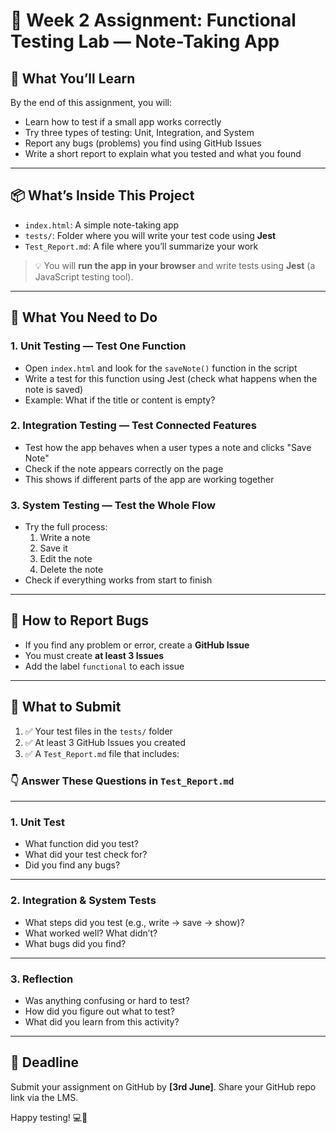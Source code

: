 # 🧪 Week 2 Assignment: Functional Testing Lab — Note-Taking App

## 🎯 What You’ll Learn

By the end of this assignment, you will:

- Learn how to test if a small app works correctly  
- Try three types of testing: Unit, Integration, and System  
- Report any bugs (problems) you find using GitHub Issues  
- Write a short report to explain what you tested and what you found  

---

## 📦 What’s Inside This Project

- `index.html`: A simple note-taking app  
- `tests/`: Folder where you will write your test code using **Jest**  
- `Test_Report.md`: A file where you’ll summarize your work  

> 💡 You will **run the app in your browser** and write tests using **Jest** (a JavaScript testing tool).

---

## 🧪 What You Need to Do

### 1. Unit Testing — Test One Function
- Open `index.html` and look for the `saveNote()` function in the script  
- Write a test for this function using Jest (check what happens when the note is saved)  
- Example: What if the title or content is empty?

### 2. Integration Testing — Test Connected Features
- Test how the app behaves when a user types a note and clicks "Save Note"  
- Check if the note appears correctly on the page  
- This shows if different parts of the app are working together

### 3. System Testing — Test the Whole Flow
- Try the full process:  
  1. Write a note  
  2. Save it  
  3. Edit the note  
  4. Delete the note  
- Check if everything works from start to finish

---

## 🐞 How to Report Bugs

- If you find any problem or error, create a **GitHub Issue**  
- You must create **at least 3 Issues**  
- Add the label `functional` to each issue  

---

## 📝 What to Submit

1. ✅ Your test files in the `tests/` folder  
2. ✅ At least 3 GitHub Issues you created  
3. ✅ A `Test_Report.md` file that includes:

### 👇 Answer These Questions in `Test_Report.md`

---

### **1. Unit Test**
- What function did you test?
- What did your test check for?
- Did you find any bugs?

---

### **2. Integration & System Tests**
- What steps did you test (e.g., write → save → show)?
- What worked well? What didn’t?
- What bugs did you find?

---

### **3. Reflection**
- Was anything confusing or hard to test?
- How did you figure out what to test?
- What did you learn from this activity?

---

## 📅 Deadline

Submit your assignment on GitHub by **[3rd June]**. Share your GitHub repo link via the LMS.

Happy testing! 💻🧠

